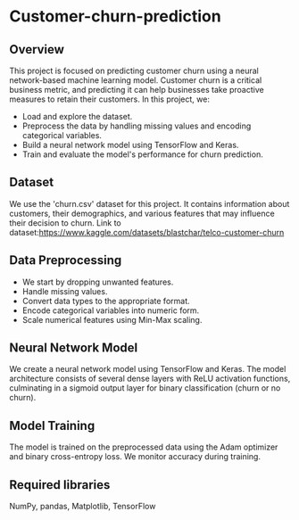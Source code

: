 # Customer-churn-prediction


## Overview
This project is focused on predicting customer churn using a neural network-based machine learning model. Customer churn is a critical business metric, and predicting it can help businesses take proactive measures to retain their customers.
In this project, we:
- Load and explore the dataset.
- Preprocess the data by handling missing values and encoding categorical variables.
- Build a neural network model using TensorFlow and Keras.
- Train and evaluate the model's performance for churn prediction.

## Dataset
We use the 'churn.csv' dataset for this project. It contains information about customers, their demographics, and various features that may influence their decision to churn.
Link to dataset:https://www.kaggle.com/datasets/blastchar/telco-customer-churn

## Data Preprocessing
- We start by dropping unwanted features.
- Handle missing values.
- Convert data types to the appropriate format.
- Encode categorical variables into numeric form.
- Scale numerical features using Min-Max scaling.

## Neural Network Model
We create a neural network model using TensorFlow and Keras. The model architecture consists of several dense layers with ReLU activation functions, culminating in a sigmoid output layer for binary classification (churn or no churn).

## Model Training
The model is trained on the preprocessed data using the Adam optimizer and binary cross-entropy loss. We monitor accuracy during training.

## Required libraries
NumPy, pandas, Matplotlib, TensorFlow
